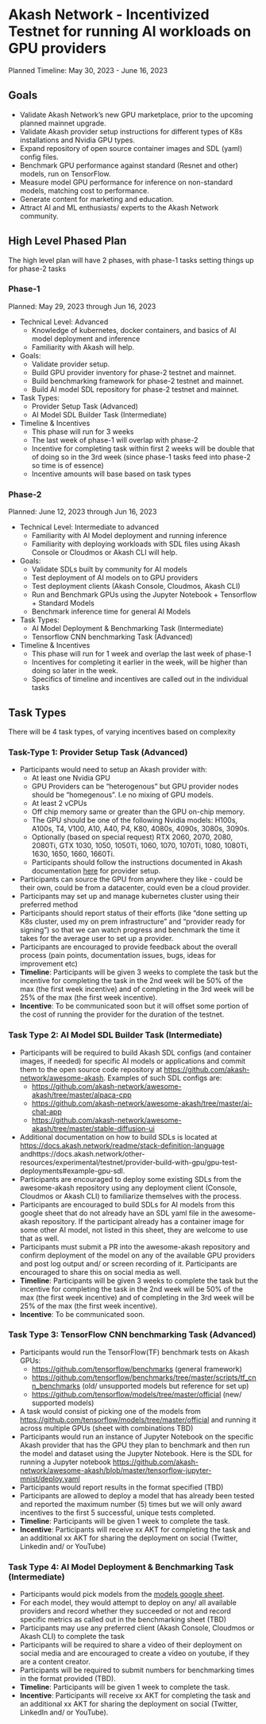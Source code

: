 # Akash Network - Incentivized Testnet for running AI workloads on GPU providers

Planned Timeline: May 30, 2023 - June 16, 2023

## Goals

- Validate Akash Network’s new GPU marketplace, prior to the upcoming planned mainnet upgrade.
- Validate Akash provider setup instructions for different types of K8s installations and Nvidia GPU types.
- Expand repository of open source container images and SDL (yaml) config files.
- Benchmark GPU performance against standard (Resnet and other) models, run on TensorFlow.
- Measure model GPU performance for inference on non-standard models, matching cost to performance.
- Generate content for marketing and education.
- Attract AI and ML enthusiasts/ experts to the Akash Network community.

## High Level Phased Plan

The high level plan will have 2 phases, with phase-1 tasks setting things up for phase-2 tasks

### Phase-1

Planned: May 29, 2023 through Jun 16, 2023

- Technical Level: Advanced
  - Knowledge of kubernetes, docker containers, and basics of AI model deployment and inference
  - Familiarity with Akash will help.
- Goals:
  - Validate provider setup.
  - Build GPU provider inventory for phase-2 testnet and mainnet.
  - Build benchmarking framework for phase-2 testnet and mainnet.
  - Build AI model SDL repository for phase-2 testnet and mainnet.
- Task Types:
  - Provider Setup Task (Advanced)
  - AI Model SDL Builder Task (Intermediate)
- Timeline & Incentives
  - This phase will run for 3 weeks
  - The last week of phase-1 will overlap with phase-2
  - Incentive for completing task within first 2 weeks will be double that of doing so in the 3rd week (since phase-1 tasks feed into phase-2 so time is of essence)
  - Incentive amounts will base based on task types

### Phase-2  

Planned: June 12, 2023 through Jun 16, 2023

- Technical Level: Intermediate to advanced
  - Familiarity with AI Model deployment and running inference
  - Familiarity with deploying workloads with SDL files using Akash Console or Cloudmos or Akash CLI will help.
- Goals:
  - Validate SDLs built by community for AI models
  - Test deployment of AI models on to GPU providers
  - Test deployment clients (Akash Console, Cloudmos, Akash CLI)
  - Run and Benchmark GPUs using the Jupyter Notebook + Tensorflow + Standard Models
  - Benchmark inference time for general AI Models
- Task Types:
  - AI Model Deployment & Benchmarking Task (Intermediate)
  - Tensorflow CNN benchmarking Task (Advanced)
- Timeline & Incentives
  - This phase will run for 1 week and overlap the last week of phase-1
  - Incentives for completing it earlier in the week, will be higher than doing so later in the week.
  - Specifics of timeline and incentives are called out in the individual tasks

## Task Types

There will be 4 task types, of varying incentives based on complexity

### Task-Type 1: Provider Setup Task (Advanced)

- Participants would need to setup an Akash provider with:
  - At least one Nvidia GPU
  - GPU Providers can be “heterogenous” but GPU provider nodes should be “homegenous”. I.e no mixing of GPU models.
  - At least 2 vCPUs
  - Off chip memory same or greater than the GPU on-chip memory.
  - The GPU should be one of the following Nvidia models: H100s, A100s, T4, V100, A10, A40, P4, K80, 4080s, 4090s, 3080s, 3090s.
  - Optionally (based on special request) RTX 2060, 2070, 2080, 2080Ti, GTX 1030, 1050, 1050Ti, 1060, 1070, 1070Ti, 1080, 1080Ti, 1630, 1650, 1660, 1660Ti.
  - Participants should follow the instructions documented in Akash documentation [here](https://docs.akash.network/other-resources/experimental/testnet/provider-build-with-gpu) for provider setup.
- Participants can source the GPU from anywhere they like - could be their own, could be from a datacenter, could even be a cloud provider.
- Participants may set up and manage kubernetes cluster using their preferred method
- Participants should report status of their efforts (like “done setting up K8s cluster, used my on prem infrastructure” and “provider ready for signing”) so that we can watch progress and benchmark the time it takes for the average user to set up a provider.
- Participants are encouraged to provide feedback about the overall process (pain points, documentation issues, bugs, ideas for improvement etc)
- **Timeline**: Participants will be given 3 weeks to complete the task but the incentive for completing the task in the 2nd week will be 50% of the max (the first week incentive) and of completing in the 3rd week will be 25% of the max (the first week incentive).
- **Incentive**: To be communicated soon but it will offset some portion of the cost of running the provider for the duration of the testnet.

### Task Type 2: AI Model SDL Builder Task (Intermediate)

- Participants will be required to build Akash SDL configs (and container images, if needed) for specific AI models or applications and commit them to the open source code repository at https://github.com/akash-network/awesome-akash. Examples of such SDL configs are:
  - https://github.com/akash-network/awesome-akash/tree/master/alpaca-cpp
  - https://github.com/akash-network/awesome-akash/tree/master/ai-chat-app
  - https://github.com/akash-network/awesome-akash/tree/master/stable-diffusion-ui
- Additional documentation on how to build SDLs is located at https://docs.akash.network/readme/stack-definition-language andhttps://docs.akash.network/other-resources/experimental/testnet/provider-build-with-gpu/gpu-test-deployments#example-gpu-sdl.  
- Participants are encouraged to deploy some existing SDLs from the awesome-akash repository using any deployment client (Console, Cloudmos or Akash CLI) to familiarize themselves with the process.
- Participants are encouraged to build SDLs for AI models from this google sheet that do not already have an SDL yaml file in the awesome-akash repository. If the participant already has a container image for some other AI model, not listed in this sheet, they are welcome to use that as well.
- Participants must submit a PR into the awesome-akash repository and confirm deployment of the model on any of the available GPU providers and post log output and/ or screen recording of it. Participants are encouraged to share this on social media as well.
- **Timeline**: Participants will be given 3 weeks to complete the task but the incentive for completing the task in the 2nd week will be 50% of the max (the first week incentive) and of completing in the 3rd week will be 25% of the max (the first week incentive).
- **Incentive**: To be communicated soon.

### Task Type 3: TensorFlow CNN benchmarking Task (Advanced)

- Participants would run the TensorFlow(TF) benchmark tests on Akash GPUs:
  - https://github.com/tensorflow/benchmarks (general framework)
  - https://github.com/tensorflow/benchmarks/tree/master/scripts/tf_cnn_benchmarks (old/ unsupported models but reference for set up)
  - https://github.com/tensorflow/models/tree/master/official (new/ supported models)
- A task would consist of picking one of the models from https://github.com/tensorflow/models/tree/master/official and running it across multiple GPUs (sheet with combinations TBD)
- Participants would run an instance of Jupyter Notebook on the specific Akash provider that has the GPU they plan to benchmark and then run the model and dataset using the Jupyter Notebook. Here is the SDL for running a Jupyter notebook https://github.com/akash-network/awesome-akash/blob/master/tensorflow-jupyter-mnist/deploy.yaml
- Participants would report results in the format specified (TBD)
- Participants are allowed to deploy a model that has already been tested and reported the maximum number (5) times but we will only award incentives to the first 5 successful, unique tests completed.
- **Timeline**: Participants will be given 1 week to complete the task.
- **Incentive**: Participants will receive xx AKT for completing the task and an additional xx AKT for sharing the deployment on social (Twitter, Linkedin and/ or YouTube)

### Task Type 4: AI Model Deployment & Benchmarking Task (Intermediate)

- Participants would pick models from the [models google sheet](https://docs.google.com/spreadsheets/d/1szqG16JMhodaKWX7YkT_gLeocgfiglssIsw5Xy-653Q/edit#gid=598527902).
- For each model, they would attempt to deploy on any/ all available providers and record whether they succeeded or not and record specific metrics as called out in the benchmarking sheet (TBD)
- Participants may use any preferred client (Akash Console, Cloudmos or Akash CLI) to complete the task
- Participants will be required to share a video of their deployment on social media and are encouraged to create a video on youtube, if they are a content creator.
- Participants will be required to submit numbers for benchmarking times in the format provided (TBD).
- **Timeline**: Participants will be given 1 week to complete the task.
- **Incentive**: Participants will receive xx AKT for completing the task and an additional xx AKT for sharing the deployment on social (Twitter, LinkedIn and/ or YouTube).
